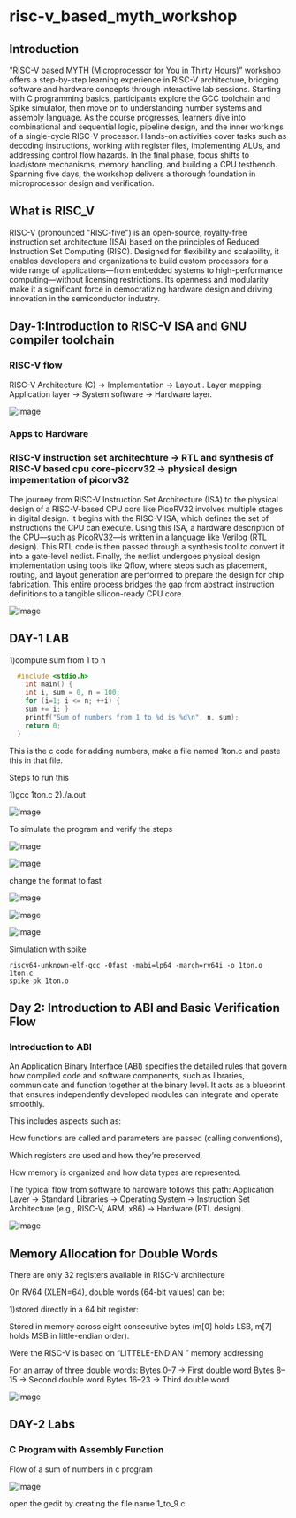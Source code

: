 # risc-v_based_myth_workshop

## Introduction

"RISC-V based MYTH (Microprocessor for You in Thirty Hours)” workshop offers a step-by-step learning experience in RISC-V architecture, bridging software and hardware concepts through interactive lab sessions. Starting with C programming basics, participants explore the GCC toolchain and Spike simulator, then move on to understanding number systems and assembly language. As the course progresses, learners dive into combinational and sequential logic, pipeline design, and the inner workings of a single-cycle RISC-V processor. Hands-on activities cover tasks such as decoding instructions, working with register files, implementing ALUs, and addressing control flow hazards. In the final phase, focus shifts to load/store mechanisms, memory handling, and building a CPU testbench. Spanning five days, the workshop delivers a thorough foundation in microprocessor design and verification.

## What is RISC_V

RISC-V (pronounced "RISC-five") is an open-source, royalty-free instruction set architecture (ISA) based on the principles of Reduced Instruction Set Computing (RISC). Designed for flexibility and scalability, it enables developers and organizations to build custom processors for a wide range of applications—from embedded systems to high-performance computing—without licensing restrictions. Its openness and modularity make it a significant force in democratizing hardware design and driving innovation in the semiconductor industry.

## Day-1:Introduction to RISC-V ISA and GNU compiler toolchain

### RISC-V flow

RISC-V Architecture (C) → Implementation → Layout .
Layer mapping: Application layer → System software → Hardware layer.

![Image](https://github.com/user-attachments/assets/3b99258b-64b6-480a-93f1-4098a6158f91)

### Apps to Hardware

### RISC-V instruction set architechture → RTL and synthesis of RISC-V based cpu core-picorv32 → physical design impementation of picorv32

The journey from RISC-V Instruction Set Architecture (ISA) to the physical design of a RISC-V-based CPU core like PicoRV32 involves multiple stages in digital design. It begins with the RISC-V ISA, which defines the set of instructions the CPU can execute. Using this ISA, a hardware description of the CPU—such as PicoRV32—is written in a language like Verilog (RTL design). This RTL code is then passed through a synthesis tool to convert it into a gate-level netlist. Finally, the netlist undergoes physical design implementation using tools like Qflow, where steps such as placement, routing, and layout generation are performed to prepare the design for chip fabrication. This entire process bridges the gap from abstract instruction definitions to a tangible silicon-ready CPU core.

![Image](https://github.com/user-attachments/assets/bff4cc08-954b-49af-a1ad-05d724dacaad)

## DAY-1 LAB

1)compute sum from 1 to n

```c
  #include <stdio.h>
    int main() {
    int i, sum = 0, n = 100;
    for (i=1; i <= n; ++i) {
    sum += i; }
    printf("Sum of numbers from 1 to %d is %d\n", n, sum);
    return 0;
  }
```

This is the c code for adding numbers, make a file named 1ton.c and paste this in that file.

Steps to run this

  1)gcc 1ton.c
  2)./a.out
  
![Image](https://github.com/user-attachments/assets/8c239925-ead7-4d92-90dc-0fc9079307bf)

To simulate the program and verify the steps

![Image](https://github.com/user-attachments/assets/1e001a39-925a-4594-b7d6-26bbb1498e43)

![Image](https://github.com/user-attachments/assets/eeb33dc0-c44e-4d31-9da7-ddb821f0e28f)

change the format to fast

![Image](https://github.com/user-attachments/assets/de676d52-4012-4852-b15c-ed857c71f469)

![Image](https://github.com/user-attachments/assets/7e7327fc-3119-451a-8736-a41190382fcd)

![Image](https://github.com/user-attachments/assets/fe175c1e-54e7-4b04-932c-c6a96db2017a)


Simulation with spike

```
riscv64-unknown-elf-gcc -Ofast -mabi=lp64 -march=rv64i -o 1ton.o 1ton.c        
spike pk 1ton.o
```

## Day 2: Introduction to ABI and Basic Verification Flow

### Introduction to ABI

An Application Binary Interface (ABI) specifies the detailed rules that govern how compiled code and software components, such as libraries, communicate and function together at the binary level. It acts as a blueprint that ensures independently developed modules can integrate and operate smoothly.

This includes aspects such as:

How functions are called and parameters are passed (calling conventions),

Which registers are used and how they’re preserved,

How memory is organized and how data types are represented.

The typical flow from software to hardware follows this path:
Application Layer → Standard Libraries → Operating System → Instruction Set Architecture (e.g., RISC-V, ARM, x86) → Hardware (RTL design).

![Image](https://github.com/user-attachments/assets/19db819a-67bb-46db-ae18-082abc8bb3e1)

## Memory Allocation for Double Words

There are only 32 registers available in RISC-V architecture

On RV64 (XLEN=64), double words (64-bit values) can be:

1)stored directly in a 64 bit register:

Stored in memory across eight consecutive bytes (m[0] holds LSB, m[7] holds MSB in little-endian order).

Were the RISC-V is based on “LITTELE-ENDIAN ” memory addressing

For an array of three double words:
Bytes 0–7   → First double word Bytes 8–15  → Second double word Bytes 16–23 → Third double word

![Image](https://github.com/user-attachments/assets/190d6c99-c57a-40b2-acd0-7c39aae861d3)

## DAY-2 Labs

### C Program with Assembly Function

Flow of a sum of numbers in c program

![Image](https://github.com/user-attachments/assets/3d27a755-d264-414f-a6bd-a0384bb4209d)

open the gedit by creating the file name 1_to_9.c






















